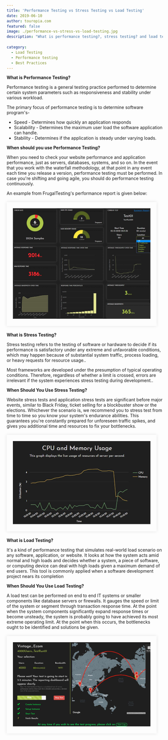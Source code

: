 ```yaml
---
title: 'Performance Testing vs Stress Testing vs Load Testing'
date: 2019-06-10
author: touropia.com
featured: false
image: ./performance-vs-stress-vs-load-testing.jpg
description: "What is performance testing?, stress testing? and load testing?"

category:
  - Load Testing
  - Performance testing
  - Best Practices
---
```



<div class="entry-content">
<p class="blog-content"><b>What is Performance Testing?</b></p>
<p class="blog-content">Performance testing is a general testing practice performed to determine certain system parameters such as responsiveness and stability under various workload.</p>
<p class="blog-content">The primary focus of performance testing is to determine software program's-</p>
<ul class="blog-content">
<li>Speed - Determines how quickly an application responds</li>
<li>Scalability - Determines the maximum user load the software application can handle.</li>
<li>Stability - Determines if the application is steady under varying loads.</li>
</ul>
<p class="blog-content"><b>When should you use Performance Testing?</b> </p>
<p class="blog-content">When you need to check your website performance and application performance, just as servers, databases, systems, and so on. In the event that you work with the waterfall methodology, at that point in any event each time you release a version, performance testing must be performed. In case you're shifting and going agile, you should do performance testing continuously.</p>
<p class="blog-content">An example from FrugalTesting's performance report is given below:</p>
<div style="width:88%; margin-top:20px; margin-bottom:20px;padding:20px; box-shadow:0 0 10px rgba(0,0,0,0.1)">
<img class="main-img img-responsive" src="./performance-report-frugaltesting.jpg" alt="FrugalTesting's performance report" title="Performance Testing vs Stress Testing vs Load Testing">
</div>
<p class="blog-content"><b>What is Stress Testing?</b></p>
<p class="blog-content">Stress testing refers to the testing of software or hardware to decide if its performance is satisfactory under any extreme and unfavorable conditions, which may happen because of substantial system traffic, process loading, or heavy requests for resource usage.. </p>
<p class="blog-content">Most frameworks are developed under the presumption of typical operating conditions. Therefore, regardless of whether a limit is crossed, errors are irrelevant if the system experiences stress testing during development..</p>
<p class="blog-content"><b>When Should You Use Stress Testing?</b></p>
<p class="blog-content">Website stress tests and application stress tests are significant before major events, similar to Black Friday, ticket selling for a blockbuster show or the elections. Whichever the scenario is, we recommend you to stress test from time to time so you know your system's endurance abilities. This guarantees you're constantly prepared for unforeseen traffic spikes, and gives you additional time and resources to fix your bottlenecks.</p>
<div style="width:88%; margin-top:20px; margin-bottom:20px;padding:20px; box-shadow:0 0 10px rgba(0,0,0,0.1)">
<img class="main-img img-responsive" src="./stress-testing-report.jpg" alt="Performance Testing vs Stress Testing vs Load Testing" title="Performance Testing vs Stress Testing vs Load Testing">
</div>
<p class="blog-content"><b>What is Load Testing?</b></p>
<p class="blog-content">It's a kind of performance testing that simulates real-world load scenario on any software, application, or website. It looks at how the system acts amid normal and high loads and decides whether a system, a piece of software, or computing device can deal with high loads given a maximum demand of end users. This tool is commonly applied when a software development project nears its completion</p>
<p class="blog-content"><b>When Should You Use Load Testing?</b></p>
<p class="blog-content">A load test can be performed on end to end IT systems or smaller components like database servers or firewalls. It gauges the speed or limit of the system or segment through transaction response time. At the point when the system components significantly expand response times or become unsteady, the system is probably going to have achieved its most extreme operating limit. At the point when this occurs, the bottlenecks ought to be identified and solutions be given.</p>
<div style="width:88%; margin-top:20px; margin-bottom:20px;padding:20px; box-shadow:0 0 10px rgba(0,0,0,0.1)">
<img class="main-img img-responsive" src="./load-testing-report.jpg" alt="Performance Testing vs Stress Testing vs Load Testing" title="Performance Testing vs Stress Testing vs Load Testing">
</div>
</div>
